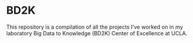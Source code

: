 # BD2K
This repository is a compilation of all the projects I've worked on in my laboratory Big Data to Knowledge (BD2K) Center of Excellence at UCLA. 
